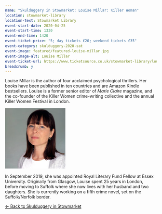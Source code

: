 ```yaml
---
name: "Skulduggery in Stowmarket: Louise Millar: Killer Woman"
location: stowmarket-library
location-text: Stowmarket Library
event-start-date: 2020-04-25
event-start-time: 1330
event-end-time: 1420
event-ticket-price: "5; day tickets £20; weekend tickets £35"
event-category: skulduggery-2020-sat
event-image: featured/featured-louise-millar.jpg
event-image-alt: Louise Millar
event-ticket-url: https://www.ticketsource.co.uk/stowmarket-library/louise-millar-killer-woman/e-axvlem
breadcrumb: y
---
```


Louise Millar is the author of four acclaimed psychological thrillers. Her books have been published in ten countries and are Amazon Kindle bestsellers. Louise is a former senior editor of <cite>Marie Claire</cite> magazine, and the co-founder of the Killer Women crime-writing collective and the annual Killer Women Festival in London.

<img src="/images/featured/featured-louise-millar.jpg" alt="Louise Millar" class="custom-br-50 mw-40 {% include /c/img-float-right.html %}" />

In September 2019, she was appointed Royal Literary Fund Fellow at Essex University. Originally from Glasgow, Louise spent 25 years in London, before moving to Suffolk where she now lives with her husband and two daughters. She is currently working on a fifth crime novel, set on the Suffolk/Norfolk border.

[&larr; Back to Skulduggery in Stowmarket](/skulduggery/)
